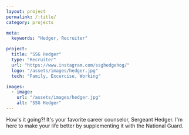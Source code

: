 ```yaml
---
layout: project
permalink: /:title/
category: projects

meta:
  keywords: "Hedger, Recruiter"

project:
  title: "SSG Hedger"
  type: "Recruiter"
  url: "https://www.instagram.com/ssghedgehog/"
  logo: "/assets/images/hedger.jpg"
  tech: "Family, Excercise, Working"

images:
  - image:
    url: "/assets/images/hedger.jpg"
    alt: "SSG Hedger"
---
```

<p>How's it going?! It's your favorite career counselor, Sergeant Hedger. I'm here to make your life better by supplementing it with the National Guard.</p>